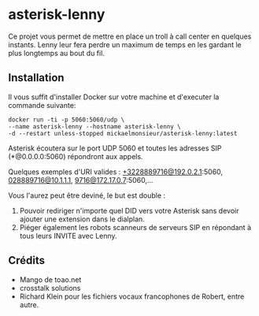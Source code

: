 # asterisk-lenny

Ce projet vous permet de mettre en place un troll à call center en quelques instants. Lenny leur fera perdre un maximum de temps en les gardant le plus longtemps au bout du fil.

## Installation

Il vous suffit d'installer Docker sur votre machine et d'executer la commande suivante:

```
docker run -ti -p 5060:5060/udp \
--name asterisk-lenny --hostname asterisk-lenny \
-d --restart unless-stopped mickaelmonsieur/asterisk-lenny:latest

```

Asterisk écoutera sur le port UDP 5060 et toutes les adresses SIP (*@0.0.0.0:5060) répondront aux appels.

Quelques exemples d'URI valides : +3228889716@192.0.2.1:5060, 028889716@10.1.1.1, 9716@172.17.0.7:5060,...

Vous l'aurez peut être deviné, le but est double : 

1. Pouvoir rediriger n'importe quel DID vers votre Asterisk sans devoir ajouter une extension dans le dialplan.
2. Piéger également les robots scanneurs de serveurs SIP en répondant à tous leurs INVITE avec Lenny.


## Crédits

* Mango de toao.net
* crosstalk solutions
* Richard Klein pour les fichiers vocaux francophones de Robert, entre autre.
